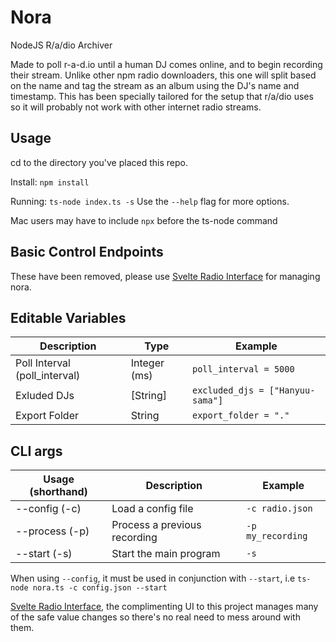 # Nora
NodeJS R/a/dio Archiver

Made to poll r-a-d.io until a human DJ comes online, and to begin recording their stream. Unlike other npm radio downloaders, this one will split based on the name and tag the stream as an album using the DJ's name and timestamp. This has been specially tailored for the setup that r/a/dio uses so it will probably not work with other internet radio streams.

## Usage
cd to the directory you've placed this repo.

Install: `npm install`

Running: `ts-node index.ts -s`
Use the `--help` flag for more options.

Mac users may have to include `npx` before the ts-node command

## Basic Control Endpoints
These have been removed, please use [Svelte Radio Interface](https://github.com/Linkcube/svelte-radio-interface) for managing nora.

## Editable Variables
Description | Type | Example
--- | --- | ---
Poll Interval (poll_interval) | Integer (ms) | `poll_interval = 5000`
Exluded DJs | [String] | `excluded_djs = ["Hanyuu-sama"]`
Export Folder | String | `export_folder = "."`

## CLI args
Usage (shorthand) | Description | Example
--- | --- | ---
--config (-c) | Load a config file | `-c radio.json`
--process (-p) | Process a previous recording | `-p my_recording`
--start (-s) | Start the main program | `-s`

When using `--config`, it must be used in conjunction with `--start`, i.e `ts-node nora.ts -c config.json --start`

[Svelte Radio Interface](https://github.com/Linkcube/svelte-radio-interface), the complimenting UI to this project manages many of the safe value changes so there's no real need to mess around with them.
